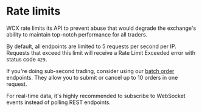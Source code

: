 <h1 id='rate-limits-rest'>Rate limits</h1>

WCX rate limits its API to prevent abuse that would degrade the exchange's ability to maintain top-notch performance for all traders.

By default, all endpoints are limited to 5 requests per second per IP. Requests that exceed this limit will receive a Rate Limit Exceeded error with status code `429`.

If you're doing sub-second trading, consider using our [batch order](#batch-order) endpoints. They allow you to submit or cancel up to 10 orders in one request.

For real-time data, it's highly recommended to subscribe to WebSocket events instead of polling REST endpoints.